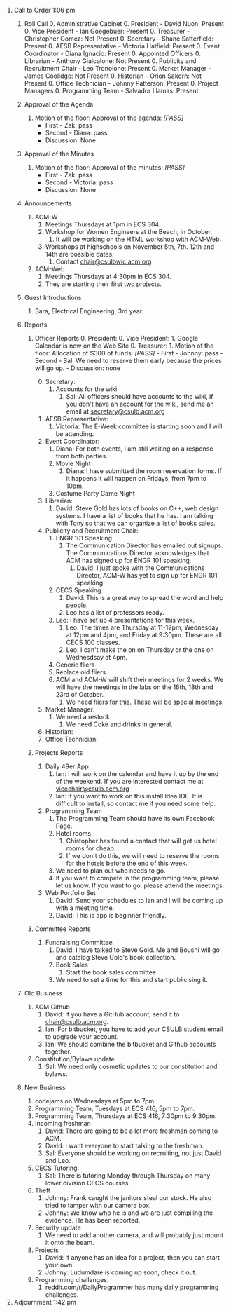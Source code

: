 1. Call to Order 1:06 pm
	1. Roll Call
		0. Administrative Cabinet
	        0. President - David Nuon: Present
	        0. Vice President - Ian Goegebuer: Present 
	        0. Treasurer - Christopher Gomez: Not Present
	        0. Secretary - Shane Satterfield: Present
	        0. AESB Representative - Victoria Hatfield: Present
	        0. Event Coordinator - Diana Ignacio: Present
		0. Appointed Officers
	        0. Librarian - Anthony Gialcalone: Not Present
	        0. Publicity and Recruitment Chair - Leo Tronolone: Present
	        0. Market Manager - James Coolidge: Not Present
	        0. Historian - Orion Sakorn: Not Present
	        0. Office Technician - Johnny Patterson: Present 
		0. Project Managers
			0. Programming Team - Salvador Llamas: Present
	1. Approval of the Agenda
		1. Motion of the floor: Approval of the agenda: *[PASS]*
			- First - Zak: pass
			- Second - Diana: pass
			- Discussion: None
		
	1. Approval of the Minutes
		1. Motion of the floor: Approval of the minutes: *[PASS]*
			- First - Zak: pass
			- Second - Victoria: pass
			- Discussion: None
		
	1. Announcements
		1. ACM-W
			1. Meetings Thursdays at 1pm in ECS 304.
			1. Workshop for Women Engineers at the Beach, in October.
				1. It will be working on the HTML workshop with ACM-Web.
			1. Workshops at highschools on November 5th, 7th. 12th and 14th are possible dates.
				1. Contact chair@csulbwic.acm.org
		1. ACM-Web
			1. Meetings Thursdays at 4:30pm in ECS 304.
			1. They are starting their first two projects.
	1. Guest Introductions
		1. Sara, Electrical Engineering, 3rd year.
	1. Reports
		1. Officer Reports
	        0. President:
	        0. Vice President: 
	        	1. Google Calendar is now on the Web Site
	        0. Treasurer: 
	        	1. Motion of the floor: Allocation of $300 of funds: *[PASS]*
	        		- First - Johnny: pass
	        		- Second - Sal: We need to reserve them early because the prices will go up.
	        		- Discussion: none
	        	
	        0. Secretary: 
	        	1. Accounts for the wiki
	        		1. Sal: All officers should have accounts to the wiki, if you don't have an account for the wiki, send me an email at secretary@csulb.acm.org
	        0. AESB Representative:
	        	1. Victoria: The E-Week committee is starting soon and I will be attending.
	        0. Event Coordinator:
	        	1. Diana: For both events, I am still waiting on a response from both parties.
	        	1. Movie Night
	        		1. Diana: I have submitted the room reservation forms. If it happens it will happen on Fridays, from 7pm to 10pm.
	        	1. Costume Party Game Night
	        0. Librarian:
	        	1. David: Steve Gold has lots of books on C++, web design systems. I have a list of books that he has. I am talking with Tony so that we can organize a list of books sales.
	        0. Publicity and Recruitment Chair: 
	        	1. ENGR 101 Speaking
					1. The Communication Director has emailed out signups. The Communications Director acknowledges that ACM has signed up for ENGR 101 speaking.
						1. David: I just spoke with the Communications Director, ACM-W has yet to sign up for ENGR 101 speaking.
				1. CECS Speaking
					1. David: This is a great way to spread the word and help people.
					1. Leo has a list of professors ready.
				1. Leo: I have set up 4 presentations for this week.
					1. Leo: The times are Thursday at 11-12pm, Wednesday at 12pm and 4pm, and Friday at 9:30pm. These are all CECS 100 classes.
					1. Leo: I can't make the on on Thursday or the one on Wednesdsay at 4pm.
				1. Generic fliers
				1. Replace old fliers.
				1. ACM and ACM-W will shift their meetings for 2 weeks. We will have the meetings in the labs on the 16th, 18th and 23rd of October.
					1. We need fliers for this. These will be special meetings.
	        0. Market Manager:
	        	1. We need a restock.
	        		1. We need Coke and drinks in general.
	        0. Historian:
	        0. Office Technician:
		1. Projects Reports
			1. Daily 49er App
				1. Ian: I will work on the calendar and have it up by the end of the weekend. If you are interested contact me at vicechair@csulb.acm.org
				1. Ian: If you want to work on this install Idea IDE. It is difficult to install, so contact me if you need some help.
			1. Programming Team
				1. The Programming Team should have its own Facebook Page.
				1. Hotel rooms
					1. Chistopher has found a contact that will get us hotel rooms for cheap.
					1. If we don't do this, we will need to reserve the rooms for the hotels before the end of this week.
				1. We need to plan out who needs to go.
				1. If you want to compete in the programming team, please let us know. If you want to go, please attend the meetings.
			1. Web Portfolio Set
				1. David: Send your schedules to Ian and I will be coming up with a meeting time. 
				1. David: This is app is beginner friendly.
		1. Committee Reports
			1. Fundraising Committee
				1. David: I have talked to Steve Gold. Me and Boushi will go and catalog Steve Gold's book collection.
				1. Book Sales
	        		1. Start the book sales committee.
	        	1. We need to set a time for this and start publicising it.
	1. Old Business
		1. ACM Github	
			1. David: If you have a GitHub account, send it to chair@csulb.acm.org.
			1. Ian: For bitbucket, you have to add your CSULB student email to upgrade your account.
			1. Ian: We should combine the bitbucket and Github accounts together.
		1. Constitution/Bylaws update
			1. Sal: We need only cosmetic updates to our constitution and bylaws.
	1. New Business
		1. codejams on Wednesdays at 5pm to 7pm.
		1. Programming Team, Tuesdays at ECS 416, 5pm to 7pm.
		1. Programming Team, Thursdays at ECS 416, 7:30pm to 9:30pm.
		1. Incoming freshman
			1. David: There are going to be a lot more freshman coming to ACM.
			1. David: I want everyone to start talking to the freshman.
			1. Sal: Everyone should be working on recruiting, not just David and Leo.
		1. CECS Tutoring.
			1. Sal: There is tutoring Monday through Thursday on many lower division CECS courses.
		1. Theft
			1. Johnny: Frank caught the janitors steal our stock. He also tried to tamper with our camera box.
			1. Johnny: We know who he is and we are just compiling the evidence. He has been reported.
		1. Security update
			1. We need to add another camera, and will probably just mount it onto the beam.
		1. Projects
			1. David: If anyone has an idea for a project, then you can start your own.
			1. Johnny: Ludumdare is coming up soon, check it out.
		1. Programming challenges.
			1. reddit.com/r/DailyProgrammer has many daily programming challenges.
1. Adjournment 1:42 pm